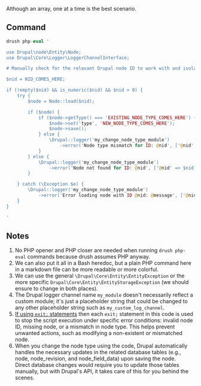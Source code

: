 Although an array, one at a time is the best scenario.

## Command

```php
drush php-eval '

use Drupal\node\Entity\Node;
use Drupal\Core\Logger\LoggerChannelInterface;

# Manually check for the relevant Drupal node ID to work with and isolate this node ID by copying it to the clipboard.

$nid = NID_COMES_HERE;

if (!empty($nid) && is_numeric($nid) && $nid > 0) {
    try {
        $node = Node::load($nid);

        if ($node) {
            if ($node->getType() === 'EXISTING_NODE_TYPE_COMES_HERE') {
                $node->set('type', 'NEW_NODE_TYPE_COMES_HERE');
                $node->save();
            } else {
                \Drupal::logger('my_change_node_type_module')
                    ->error('Node type mismatch for ID: @nid', ['@nid' => $nid]);
            }
        } else {
            \Drupal::logger('my_change_node_type_module')
                ->error('Node not found for ID: @nid', ['@nid' => $nid]);
        }

    } catch (\Exception $e) {
        \Drupal::logger('my_change_node_type_module')
            ->error('Error loading node with ID @nid: @message', ['@nid' => $nid, '@message' => $e->getMessage()]);
    }
}

'
```

## Notes

1. No PHP opener and PHP closer are needed when running `drush php-eval` commands because drush assumes PHP anyway.
1. We can also put it all in a Bash heredoc, but a plain PHP command here in a markdown file can be more readable or more colorful.
1. We can use the general `\Drupal\Core\Entity\EntityException` or the more specific `Drupal\Core\Entity\EntityStorageException` (we should ensure to change in both places).
1. The Drupal logger channel name `my_module` doesn't necessarily reflect a custom module; it's just a placeholder string that could be changed to any other placeholder string such as `my_custom_log_channel`.
1. [If using `exit;` statements](https://codereview.stackexchange.com/questions/295280/replace-node-type-in-drupal) then each `exit;` statement in this code is used to stop the script execution under specific error conditions: invalid node ID, missing node, or a mismatch in node type. This helps prevent unwanted actions, such as modifying a non-existent or mismatched node.
1. When you change the node type using the code, Drupal automatically handles the necessary updates in the related database tables (e.g., node, node_revision, and node_field_data) upon saving the node.<br>
Direct database changes would require you to update those tables manually, but with Drupal's API, it takes care of this for you behind the scenes.
